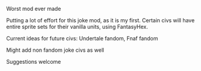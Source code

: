 Worst mod ever made

Putting a lot of effort for this joke mod, as it is my first. Certain civs will have entire sprite sets for their vanilla units, using FantasyHex.

Current ideas for future civs: Undertale fandom, Fnaf fandom

Might add non fandom joke civs as well

Suggestions welcome
